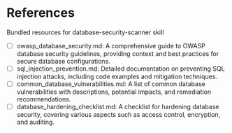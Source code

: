 # References

Bundled resources for database-security-scanner skill

- [ ] owasp_database_security.md: A comprehensive guide to OWASP database security guidelines, providing context and best practices for secure database configurations.
- [ ] sql_injection_prevention.md: Detailed documentation on preventing SQL injection attacks, including code examples and mitigation techniques.
- [ ] common_database_vulnerabilities.md: A list of common database vulnerabilities with descriptions, potential impacts, and remediation recommendations.
- [ ] database_hardening_checklist.md: A checklist for hardening database security, covering various aspects such as access control, encryption, and auditing.
